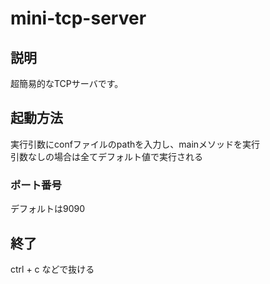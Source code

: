 # mini-tcp-server

## 説明
超簡易的なTCPサーバです。  

## 起動方法
実行引数にconfファイルのpathを入力し、mainメソッドを実行  
引数なしの場合は全てデフォルト値で実行される 

### ポート番号
デフォルトは9090

## 終了
ctrl + c などで抜ける  
